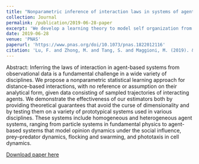 ```yaml
---
title: "Nonparametric inference of interaction laws in systems of agents from trajectory data"
collection: Journal
permalink: /publication/2019-06-28-paper
excerpt: 'We develop a learning theory to model self organization from obsrevation data.'
date: 2019-06-28
venue: 'PNAS'
paperurl: 'https://www.pnas.org/doi/10.1073/pnas.1822012116'
citation: 'Lu, F. and Zhong, M. and Tang, S. and Maggioni, M. (2019). &quot;Nonparametric inference of interaction laws in systems of agents from trajectory data.&quot; <i>PNAS</i>. 116(29): 14424 - 14433.'
---
```

Abstract: Inferring the laws of interaction in agent-based systems from observational data is a fundamental challenge in a wide variety of disciplines. We propose a nonparametric statistical learning approach for distance-based interactions, with no reference or assumption on their analytical form, given data consisting of sampled trajectories of interacting agents. We demonstrate the effectiveness of our estimators both by providing theoretical guarantees that avoid the curse of dimensionality and by testing them on a variety of prototypical systems used in various disciplines. These systems include homogeneous and heterogeneous agent systems, ranging from particle systems in fundamental physics to agent-based systems that model opinion dynamics under the social influence, prey–predator dynamics, flocking and swarming, and phototaxis in cell dynamics.

[Download paper here](https://www.pnas.org/doi/epdf/10.1073/pnas.1822012116)
